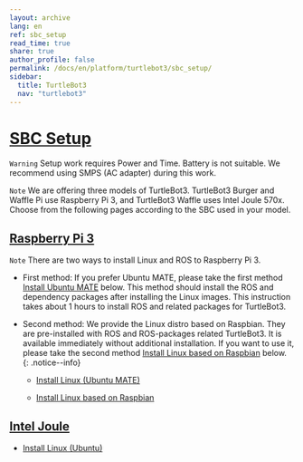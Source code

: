 ```yaml
---
layout: archive
lang: en
ref: sbc_setup
read_time: true
share: true
author_profile: false
permalink: /docs/en/platform/turtlebot3/sbc_setup/
sidebar:
  title: TurtleBot3
  nav: "turtlebot3"
---
```


<div style="counter-reset: h1 6"></div>

# [SBC Setup](#sbc-setup)

`Warning` Setup work requires Power and Time. Battery is not suitable. We recommend using SMPS (AC adapter) during this work.

`Note` We are offering three models of TurtleBot3. TurtleBot3 Burger and Waffle Pi use Raspberry Pi 3, and TurtleBot3 Waffle uses Intel Joule 570x. Choose from the following pages according to the SBC used in your model.

## [Raspberry Pi 3](#raspberry-pi-3)

`Note` There are two ways to install Linux and ROS to Raspberry Pi 3. 

- First method: If you prefer Ubuntu MATE, please take the first method [Install Ubuntu MATE](http://emanual.robotis.com/docs/en/platform/turtlebot3/raspberry_pi_3_setup/#install-linux-ubuntu-mate) below. This method should install the ROS and dependency packages after installing the Linux images. This instruction takes about 1 hours to install ROS and related packages for TurtleBot3.
- Second method: We provide the Linux distro based on Raspbian. They are pre-installed with ROS and ROS-packages related TurtleBot3. It is available immediately without additional installation. If you want to use it, please take the second method [Install Linux based on Raspbian](http://emanual.robotis.com/docs/en/platform/turtlebot3/raspberry_pi_3_setup/#install-linux-based-on-raspbian) below. 
{: .notice--info}

  - [Install Linux (Ubuntu MATE)](http://emanual.robotis.com/docs/en/platform/turtlebot3/raspberry_pi_3_setup/#install-linux-ubuntu-mate)

  - [Install Linux based on Raspbian](http://emanual.robotis.com/docs/en/platform/turtlebot3/raspberry_pi_3_setup/#install-linux-based-on-raspbian)

## [Intel Joule](#intel-joule)

  - [Install Linux (Ubuntu)](http://emanual.robotis.com/docs/en/platform/turtlebot3/joule_setup/#install-linux-ubuntu)